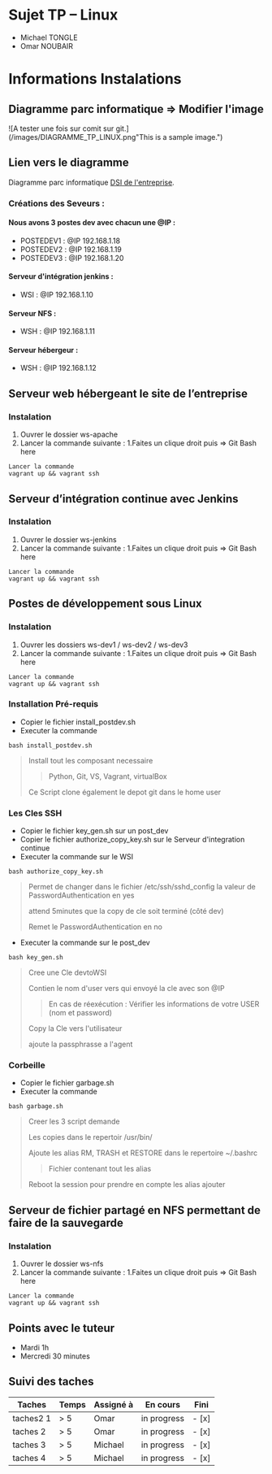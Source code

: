 # Sujet TP – Linux
* Michael TONGLE
* Omar NOUBAIR

# Informations Instalations

## Diagramme parc informatique => Modifier l'image

![A tester une fois sur comit sur git.](/images/DIAGRAMME_TP_LINUX.png"This is a sample image.")
## Lien vers le diagramme

Diagramme parc informatique [DSI de l'entreprise](https://raw.githubusercontent.com/omarnoubair/TP_Linux1/main/images/DIAGRAMME_TP_LINUX.png).

### Créations des Seveurs :
#### Nous avons 3 postes dev avec chacun une @IP :
* POSTEDEV1 : @IP 192.168.1.18
* POSTEDEV2 : @IP 192.168.1.19
* POSTEDEV3 : @IP 192.168.1.20

#### Serveur d'intégration jenkins :
* WSI : @IP 192.168.1.10
#### Serveur NFS :
* WSH : @IP 192.168.1.11
#### Serveur hébergeur :
* WSH : @IP 192.168.1.12

## Serveur web hébergeant le site de l’entreprise 

### Instalation

1. Ouvrer le dossier ws-apache
1. Lancer la commande suivante : 
  1.Faites un clique droit puis => Git Bash here
```
Lancer la commande 
vagrant up && vagrant ssh
```

## Serveur d’intégration continue avec Jenkins

### Instalation

1. Ouvrer le dossier ws-jenkins
1. Lancer la commande suivante : 
  1.Faites un clique droit puis => Git Bash here
```
Lancer la commande 
vagrant up && vagrant ssh
```

## Postes de développement sous Linux

### Instalation

1. Ouvrer les dossiers ws-dev1 / ws-dev2 / ws-dev3
1. Lancer la commande suivante : 
  1.Faites un clique droit puis => Git Bash here
```
Lancer la commande 
vagrant up && vagrant ssh
```

### Installation Pré-requis 

* Copier le fichier install_postdev.sh 
* Executer la commande 
```
bash install_postdev.sh
```
> Install tout les composant necessaire
> 
>> Python, Git, VS, Vagrant, virtualBox
>
> Ce Script clone également le depot git dans le home user

### Les Cles SSH

* Copier le fichier key_gen.sh sur un post_dev
* Copier le fichier authorize_copy_key.sh sur le Serveur d'integration continue
* Executer la commande sur le WSI

```
bash authorize_copy_key.sh 
```
> Permet de changer dans le fichier /etc/ssh/sshd_config la valeur de PasswordAuthentication en yes
> 
> attend 5minutes que la copy de cle soit terminé (côté dev)
> 
> Remet le PasswordAuthentication en no

* Executer la commande sur le post_dev

```
bash key_gen.sh
```
> Cree une Cle devtoWSI
> 
> Contien le nom d'user vers qui envoyé la cle avec son @IP
> 
>> En cas de réexécution : Vérifier les informations de votre USER (nom et password)
>
> Copy la Cle vers l'utilisateur
> 
> ajoute la passphrasse a l'agent 

### Corbeille

* Copier le fichier garbage.sh 
* Executer la commande 
```
bash garbage.sh
```
> Creer les 3 script demande
> 
> Les copies dans le repertoir /usr/bin/
> 
> Ajoute les alias RM, TRASH et RESTORE dans le repertoire ~/.bashrc
> 
>> Fichier contenant tout les alias
>
> Reboot la session pour prendre en compte les alias ajouter


## Serveur de fichier partagé en NFS permettant de faire de la sauvegarde

### Instalation

1. Ouvrer le dossier ws-nfs
1. Lancer la commande suivante : 
  1.Faites un clique droit puis => Git Bash here
```
Lancer la commande 
vagrant up && vagrant ssh
```

## Points avec le tuteur
* Mardi 1h
* Mercredi 30 minutes

## Suivi des taches

| Taches           | Temps | Assigné à   | En cours | Fini | 
|----------------|---------------|---------------|----------------|-----------|
| taches2 1 | > 5  | Omar | in progress | - [x]
| taches 2  | > 5  | Omar | in progress | - [x] 
| taches 3  | > 5  | Michael  | in progress | - [x] 
| taches 4   | > 5  | Michael | in progress | - [x]
